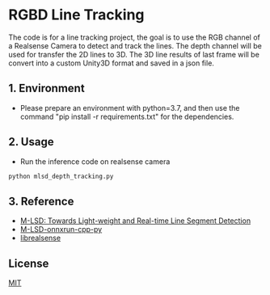 # RGBD Line Tracking
The code is for a line tracking project, the goal is to use the RGB channel of a Realsense Camera to detect and track the lines. The depth channel will be used for transfer the 2D lines to 3D. The 3D line results of last frame will be convert into a custom Unity3D format and saved in a json file.

## 1. Environment

- Please prepare an environment with python=3.7, and then use the command "pip install -r requirements.txt" for the dependencies.

## 2. Usage

- Run the inference code on realsense camera

```bash
python mlsd_depth_tracking.py
```

## 3. Reference
* [M-LSD: Towards Light-weight and Real-time Line Segment Detection](https://github.com/navervision/mlsd)
* [M-LSD-onnxrun-cpp-py](https://github.com/hpc203/M-LSD-onnxrun-cpp-py)
* [librealsense](https://github.com/IntelRealSense/librealsense)

## License

[MIT](https://choosealicense.com/licenses/mit/)